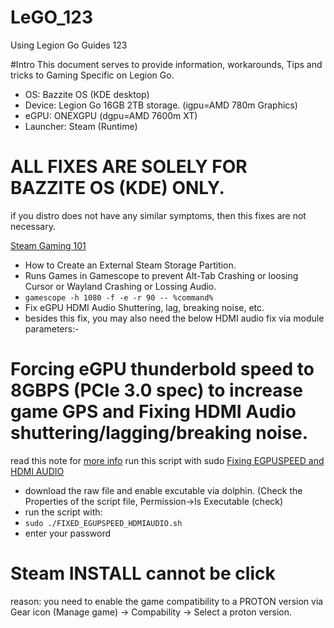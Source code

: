 # LeGO_123
Using Legion Go Guides 123

#Intro
This document serves to provide information, workarounds, Tips and tricks to Gaming Specific on Legion Go.
- OS: Bazzite OS (KDE desktop)
- Device: Legion Go 16GB 2TB storage. (igpu=AMD 780m Graphics)
- eGPU: ONEXGPU (dgpu=AMD 7600m XT)
- Launcher: Steam (Runtime)

# ALL FIXES ARE SOLELY FOR BAZZITE OS (KDE) ONLY.
if you distro does not have any similar symptoms, then this fixes are not necessary.

[Steam Gaming 101](https://github.com/davidteosk/LeGO_123/blob/main/gaming_fix_101.txt)
- How to Create an External Steam Storage Partition.
- Runs Games in Gamescope to prevent Alt-Tab Crashing or loosing Cursor or Wayland Crashing or Lossing Audio.
- ```gamescope -h 1080 -f -e -r 90 -- %command%```
- Fix eGPU HDMI Audio Shuttering, lag, breaking noise, etc.
- besides this fix, you may also need the below HDMI audio fix via module parameters:-

# Forcing eGPU thunderbold speed to 8GBPS (PCIe 3.0 spec) to increase game GPS and Fixing HDMI Audio shuttering/lagging/breaking noise.
read this note for [more info](https://github.com/davidteosk/LeGO_123/blob/main/egpu-pcie3speed.conf)
run this script with sudo [Fixing EGPUSPEED and HDMI AUDIO](https://github.com/davidteosk/LeGO_123/blob/main/FIXED_EGPUSPEED_HDMIAUDIO.sh)
- download the raw file and enable excutable via dolphin. (Check the Properties of the script file, Permission->Is Executable (check)
- run the script with:
- ```sudo ./FIXED_EGUPSPEED_HDMIAUDIO.sh```
- enter your password

# Steam INSTALL cannot be click
reason: you need to enable the game compatibility to a PROTON version via Gear icon (Manage game) -> Compability -> Select a proton version.
